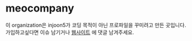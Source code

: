# meocompany
이 organization은 injoon5가 코딩 목적이 아닌 프로파일을 꾸미려고 만든 곳입니다.
가입하고싶다면 이슈 남기거나 [웹사이트](https://meocompany.github.io) 에 댓글 남겨주세요.
